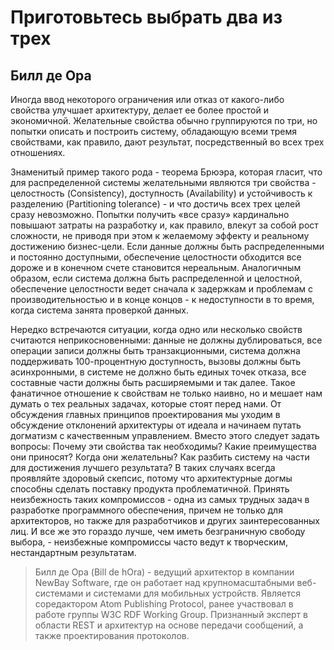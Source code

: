 # Приготовьтесь выбрать два из трех

## Билл де Ора

Иногда ввод некоторого ограничения или отказ от какого-либо свойства
улучшает архитектуру, делает ее более простой и экономичной.
Желательные свойства обычно группируются по три, но попытки описать и построить
систему, обладающую всеми тремя свойствами, как правило, дают
результат, посредственный во всех трех отношениях.

Знаменитый пример такого рода - теорема Брюэра, которая гласит, что для
распределенной системы желательными являются три свойства -
целостность (Consistency), доступность (Availability) и устойчивость к разделению
(Partitioning tolerance) - и что достичь всех трех целей сразу невозможно.
Попытки получить «все сразу» кардинально повышают затраты на
разработку и, как правило, влекут за собой рост сложности, не приводя при этом
к желаемому эффекту и реальному достижению бизнес-цели. Если данные
должны быть распределенными и постоянно доступными, обеспечение
целостности обходится все дороже и в конечном счете становится нереальным.
Аналогичным образом, если система должна быть распределенной и
целостной, обеспечение целостности ведет сначала к задержкам и проблемам с
производительностью и в конце концов - к недоступности в то время, когда
система занята проверкой данных.

Нередко встречаются ситуации, когда одно или несколько свойств
считаются неприкосновенными: данные не должны дублироваться, все операции
записи должны быть транзакционными, система должна поддерживать
100-процентную доступность, вызовы должны быть асинхронными, в
системе не должно быть единых точек отказа, все составные части должны быть
расширяемыми и так далее. Такое фанатичное отношение к свойствам не
только наивно, но и мешает нам думать о тех реальных задачах, которые
стоят перед нами. От обсуждения главных принципов проектирования мы
уходим в обсуждение отклонений архитектуры от идеала и начинаем путать
догматизм с качественным управлением. Вместо этого следует задать
вопросы: Почему эти свойства так необходимы? Какие преимущества они
приносят? Когда они желательны? Как разбить систему на части для достижения
лучшего результата? В таких случаях всегда проявляйте здоровый скепсис,
потому что архитектурные догмы способны сделать поставку продукта
проблематичной. Принять неизбежность таких компромиссов - одна из самых
трудных задач в разработке программного обеспечения, причем не только
для архитекторов, но также для разработчиков и других заинтересованных
лиц. И все же это гораздо лучше, чем иметь безграничную свободу
выбора, - неизбежные компромиссы часто ведут к творческим, нестандартным
результатам.

> Билл де Ора (Bill de hOra) - ведущий архитектор в компании NewBay
Software, где он работает над крупномасштабными веб-системами и
системами для мобильных устройств. Является соредактором Atom Publishing
Protocol, ранее участвовал в работе группы W3C RDF Working Group.
Признанный эксперт в области REST и архитектур на основе передачи сообщений,
а также проектирования протоколов.